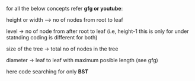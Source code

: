  for all the below concepts refer **gfg or youtube**:
 
height or width --> no of nodes from root to leaf

level -> no of node from after root to leaf (i.e,  height-1   this is only for under statnding coding is different for both) 

size of the tree -> total no of nodes in the tree

diameter -> leaf to leaf with maximum posible length (see gfg)

here  code searching for only **BST** 
